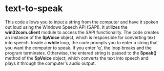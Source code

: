 # text-to-speak
This code allows you to input a string from the computer and have it spoken out loud using the Windows Speech API (SAPI). It utilizes the __win32com.client__ module to access the SAPI functionality. The code creates an instance of the **SpVoice** object, which is responsible for converting text into speech. Inside a __while__ loop, the code prompts you to enter a string that you want the computer to speak. If you enter 'q', the loop breaks and the program terminates. Otherwise, the entered string is passed to the **Speak()** method of the __SpVoice__ object, which converts the text into speech and plays it through the computer's audio output.
